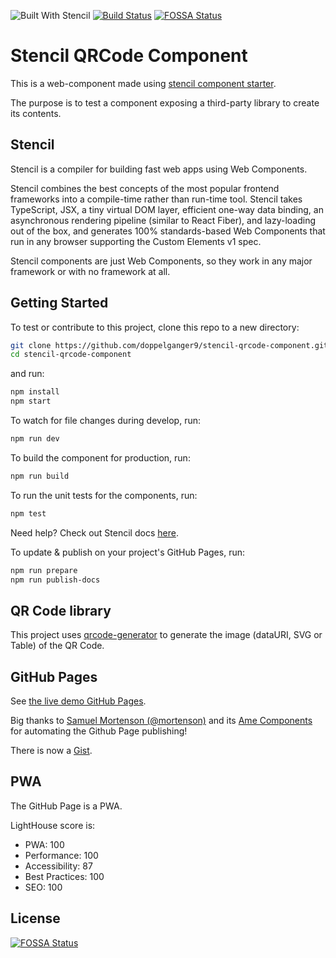 ![Built With Stencil](https://img.shields.io/badge/-Built%20With%20Stencil-16161d.svg?logo=data%3Aimage%2Fsvg%2Bxml%3Bbase64%2CPD94bWwgdmVyc2lvbj0iMS4wIiBlbmNvZGluZz0idXRmLTgiPz4KPCEtLSBHZW5lcmF0b3I6IEFkb2JlIElsbHVzdHJhdG9yIDE5LjIuMSwgU1ZHIEV4cG9ydCBQbHVnLUluIC4gU1ZHIFZlcnNpb246IDYuMDAgQnVpbGQgMCkgIC0tPgo8c3ZnIHZlcnNpb249IjEuMSIgaWQ9IkxheWVyXzEiIHhtbG5zPSJodHRwOi8vd3d3LnczLm9yZy8yMDAwL3N2ZyIgeG1sbnM6eGxpbms9Imh0dHA6Ly93d3cudzMub3JnLzE5OTkveGxpbmsiIHg9IjBweCIgeT0iMHB4IgoJIHZpZXdCb3g9IjAgMCA1MTIgNTEyIiBzdHlsZT0iZW5hYmxlLWJhY2tncm91bmQ6bmV3IDAgMCA1MTIgNTEyOyIgeG1sOnNwYWNlPSJwcmVzZXJ2ZSI%2BCjxzdHlsZSB0eXBlPSJ0ZXh0L2NzcyI%2BCgkuc3Qwe2ZpbGw6I0ZGRkZGRjt9Cjwvc3R5bGU%2BCjxwYXRoIGNsYXNzPSJzdDAiIGQ9Ik00MjQuNywzNzMuOWMwLDM3LjYtNTUuMSw2OC42LTkyLjcsNjguNkgxODAuNGMtMzcuOSwwLTkyLjctMzAuNy05Mi43LTY4LjZ2LTMuNmgzMzYuOVYzNzMuOXoiLz4KPHBhdGggY2xhc3M9InN0MCIgZD0iTTQyNC43LDI5Mi4xSDE4MC40Yy0zNy42LDAtOTIuNy0zMS05Mi43LTY4LjZ2LTMuNkgzMzJjMzcuNiwwLDkyLjcsMzEsOTIuNyw2OC42VjI5Mi4xeiIvPgo8cGF0aCBjbGFzcz0ic3QwIiBkPSJNNDI0LjcsMTQxLjdIODcuN3YtMy42YzAtMzcuNiw1NC44LTY4LjYsOTIuNy02OC42SDMzMmMzNy45LDAsOTIuNywzMC43LDkyLjcsNjguNlYxNDEuN3oiLz4KPC9zdmc%2BCg%3D%3D&colorA=16161d&style=flat-square)
[![Build Status](https://travis-ci.org/doppelganger9/stencil-qrcode-component.svg?branch=master)](https://travis-ci.org/doppelganger9/stencil-qrcode-component)
[![FOSSA Status](https://app.fossa.io/api/projects/git%2Bgithub.com%2Fdoppelganger9%2Fstencil-qrcode-component.svg?type=shield)](https://app.fossa.io/projects/git%2Bgithub.com%2Fdoppelganger9%2Fstencil-qrcode-component?ref=badge_shield)

# Stencil QRCode Component

This is a web-component made using [stencil component starter](https://github.com/ionic-team/stencil-component-starter).

The purpose is to test a component exposing a third-party library to create its contents.

## Stencil

Stencil is a compiler for building fast web apps using Web Components.

Stencil combines the best concepts of the most popular frontend frameworks into a compile-time rather than run-time tool.  Stencil takes TypeScript, JSX, a tiny virtual DOM layer, efficient one-way data binding, an asynchronous rendering pipeline (similar to React Fiber), and lazy-loading out of the box, and generates 100% standards-based Web Components that run in any browser supporting the Custom Elements v1 spec.

Stencil components are just Web Components, so they work in any major framework or with no framework at all.

## Getting Started

To test or contribute to this project, clone this repo to a new directory:

```bash
git clone https://github.com/doppelganger9/stencil-qrcode-component.git
cd stencil-qrcode-component
```

and run:

```bash
npm install
npm start
```

To watch for file changes during develop, run:

```bash
npm run dev
```

To build the component for production, run:

```bash
npm run build
```

To run the unit tests for the components, run:

```bash
npm test
```

Need help? Check out Stencil docs [here](https://stenciljs.com/docs/my-first-component).

To update & publish on your project's GitHub Pages, run:
```bash
npm run prepare
npm run publish-docs
```

## QR Code library

This project uses [qrcode-generator](https://www.npmjs.com/package/qrcode-generator) to generate the image (dataURI, SVG or Table) of the QR Code.

## GitHub Pages

See [the live demo GitHub Pages](https://doppelganger9.github.io/stencil-qrcode-component/).

Big thanks to [Samuel Mortenson (@mortenson)](https://github.com/mortenson) and its [Ame Components](https://github.com/mortenson/ame-components) for automating the Github Page publishing!

There is now a [Gist](https://gist.github.com/mortenson/044f30bea778f4e98e4e14c661aa7d9a).

## PWA

The GitHub Page is a PWA.

LightHouse score is:

- PWA: 100
- Performance: 100
- Accessibility: 87
- Best Practices: 100
- SEO: 100


## License
[![FOSSA Status](https://app.fossa.io/api/projects/git%2Bgithub.com%2Fdoppelganger9%2Fstencil-qrcode-component.svg?type=large)](https://app.fossa.io/projects/git%2Bgithub.com%2Fdoppelganger9%2Fstencil-qrcode-component?ref=badge_large)
